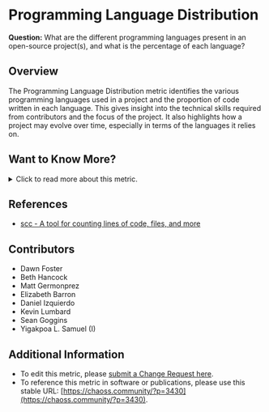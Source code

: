 # **Programming Language Distribution**

**Question:** What are the different programming languages present in an open-source project(s), and what is the percentage of each language?

## **Overview**
The Programming Language Distribution metric identifies the various programming languages used in a project and the proportion of code written in each language. This gives insight into the technical skills required from contributors and the focus of the project. It also highlights how a project may evolve over time, especially in terms of the languages it relies on.

## **Want to Know More?**

<span markdown="1"><details>
<summary>Click to read more about this metric.</summary>

### **Objectives**
Understanding the distribution of programming languages in a project helps multiple stakeholders:
- **Developers and New Contributors:** It aids newcomers in determining whether a project aligns with their skillset. Developers can use this metric to find projects that heavily use languages they are proficient in, which may support job searches or skill development.
- **Project Management:** Open source program offices (OSPOs) and project managers can use this metric to understand the project's profile, see language trends over time, and assess the skills needed for maintaining and developing the project.
- **Project Evolution:** Over time, a project’s language distribution may shift as the focus changes. For example, a project might be 60% Python and 40% JavaScript in one year, but evolve to have a greater proportion of JavaScript as user interface development grows.
- **Diversity and Inclusion:** Projects that have diverse, inclusive communities may reflect this through their language distribution, accommodating contributors with various language proficiencies.
- **Language Dependency:** The metric can also reveal a prominent language used in a project for which a dependency scanner might not yet be identified.

### **Implementation**
Programming Language Distribution is calculated by analyzing the properties of each file in a repository, specifically its programming language. This metric relies on identifiable language extensions, but if the language is unrecognized (e.g., in the case of newer languages), files may temporarily be classified as "other."

### **Parameters**
- **Number of files:** The total number of files written in each programming language.
- **Lines of code (LOC):** The percentage of lines of code written in each language.
  - The metric can present either the number of files or lines of code as absolute values or percentages.
  - For example, one project may be 60% Python by files and 80% Python by lines of code.

Both parameters help analyze language distribution, but depending on the context, one may be more useful than the other. A simple count of files often suffices for an overview, while lines of code provide more detail, though it can be more difficult to interpret.

### **Filters (Optional)**
- **Time:** Analyze how the language distribution changes over time to see trends.
- **Number of Files:** Show the number of files per language in absolute numbers or as a percentage.

![IMG_5290](https://github.com/user-attachments/assets/fe555d2d-8fe7-47d8-8dc7-969bfce4f5be)


- **Lines of Code:** Display lines of code for each language in either absolute numbers or percentages.

![IMG_5291](https://github.com/user-attachments/assets/9f49814c-b29c-4edc-98bb-980ed6f09090)

### **Visualizations** - None specified

### **Data Collection Strategies**
Programming language distribution can be collected by iterating through the files in a repository and identifying the language of each file by its extension. Libraries, such as the one used by Augur, automate this process. For example, Augur uses [scc](https://github.com/boyter/scc) to calculate language distribution.

Special consideration should be given to certain file types, such as Jupyter Notebooks, where the file extension may obscure the actual language used within the notebook.

</details></span>

## **References**
- [scc - A tool for counting lines of code, files, and more](https://github.com/boyter/scc)

## **Contributors**
- Dawn Foster
- Beth Hancock
- Matt Germonprez
- Elizabeth Barron
- Daniel Izquierdo
- Kevin Lumbard
- Sean Goggins
- Yigakpoa L. Samuel (I)

## **Additional Information**
- To edit this metric, please [submit a Change Request here](https://github.com/chaoss/wg-common/blob/main/focus-areas/contributions/programming-language-distribution.md).  
- To reference this metric in software or publications, please use this stable URL: [https://chaoss.community/?p=3430](https://chaoss.community/?p=3430).

<!-- # For groupings in the knowledge base
 Context tags: Programming Language, 
 Keyword tags: language percent, percent, programming languages
 →
